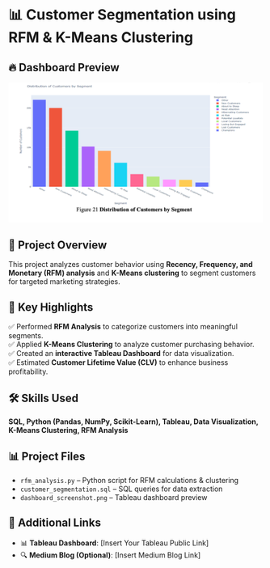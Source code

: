 # 📊 Customer Segmentation using RFM & K-Means Clustering  
## 🔥 Dashboard Preview  
![Customer Segmentation Dashboard](./dashboard_screenshot.png)



## 📌 Project Overview  
This project analyzes customer behavior using **Recency, Frequency, and Monetary (RFM) analysis** and **K-Means clustering** to segment customers for targeted marketing strategies.  

## 🔹 Key Highlights  
✅ Performed **RFM Analysis** to categorize customers into meaningful segments.  
✅ Applied **K-Means Clustering** to analyze customer purchasing behavior.  
✅ Created an **interactive Tableau Dashboard** for data visualization.  
✅ Estimated **Customer Lifetime Value (CLV)** to enhance business profitability.  

## 🛠 Skills Used  
**SQL, Python (Pandas, NumPy, Scikit-Learn), Tableau, Data Visualization, K-Means Clustering, RFM Analysis**  

## 📊 Project Files  
- `rfm_analysis.py` – Python script for RFM calculations & clustering  
- `customer_segmentation.sql` – SQL queries for data extraction  
- `dashboard_screenshot.png` – Tableau dashboard preview  

## 🔗 Additional Links  
- 📊 **Tableau Dashboard**: [Insert Your Tableau Public Link]  
- 🔍 **Medium Blog (Optional)**: [Insert Medium Blog Link]  


